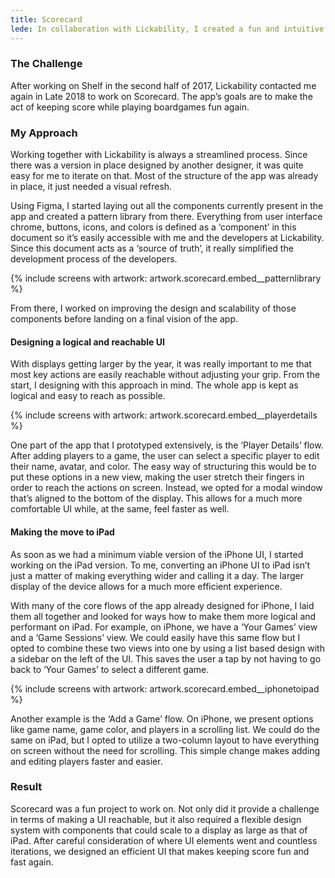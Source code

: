 ```yaml
---
title: Scorecard
lede: In collaboration with Lickability, I created a fun and intuitive way to keep score while playing games with friends & family.
---
```

### The Challenge
After working on Shelf in the second half of 2017, Lickability contacted me again in Late 2018 to work on Scorecard. The app’s goals are to make the act of keeping score while playing boardgames fun again.

### My Approach
Working together with Lickability is always a streamlined process. Since there was a version in place designed by another designer, it was quite easy for me to iterate on that. Most of the structure of the app was already in place, it just needed a visual refresh.

Using Figma, I started laying out all the components currently present in the app and created a pattern library from there. Everything from user interface chrome, buttons, icons, and colors is defined as a ‘component’ in this document so it’s easily accessible with me and the developers at Lickability. Since this document acts as a ‘source of truth’, it really simplified the development process of the developers.

{% include screens with artwork: artwork.scorecard.embed__patternlibrary %}

From there, I worked on improving the design and scalability of those components before landing on a final vision of the app.

#### Designing a logical and reachable UI
With displays getting larger by the year, it was really important to me that most key actions are easily reachable without adjusting your grip. From the start, I designing with this approach in mind. The whole app is kept as logical and easy to reach as possible.

{% include screens with artwork: artwork.scorecard.embed__playerdetails %}

One part of the app that I prototyped extensively, is the ‘Player Details’ flow. After adding players to a game, the user can select a specific player to edit their name, avatar, and color. The easy way of structuring this would be to put these options in a new view, making the user stretch their fingers in order to reach the actions on screen. Instead, we opted for a modal window that’s aligned to the bottom of the display. This allows for a much more comfortable UI while, at the same, feel faster as well.

#### Making the move to iPad
As soon as we had a minimum viable version of the iPhone UI, I started working on the iPad version. To me, converting an iPhone UI to iPad isn’t just a matter of making everything wider and calling it a day. The larger display of the device allows for a much more efficient experience.

With many of the core flows of the app already designed for iPhone, I laid them all together and looked for ways how to make them more logical and performant on iPad. For example, on iPhone, we have a ‘Your Games’ view and a ‘Game Sessions’ view. We could easily have this same flow but I opted to combine these two views into one by using a list based design with a sidebar on the left of the UI. This saves the user a tap by not having to go back to ‘Your Games’ to select a different game.

{% include screens with artwork: artwork.scorecard.embed__iphonetoipad %}

Another example is the ‘Add a Game’ flow. On iPhone, we present options like game name, game color, and players in a scrolling list. We could do the same on iPad, but I opted to utilize a two-column layout to have everything on screen without the need for scrolling. This simple change makes adding and editing players faster and easier.

### Result
Scorecard was a fun project to work on. Not only did it provide a challenge in terms of making a UI reachable, but it also required a flexible design system with components that could scale to a display as large as that of iPad. After careful consideration of where UI elements went and countless iterations, we designed an efficient UI that makes keeping score fun and fast again.